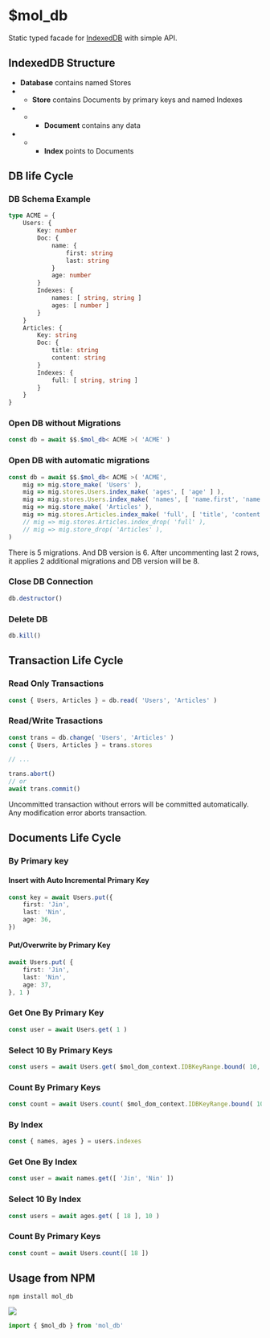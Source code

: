 # $mol_db

Static typed facade for [IndexedDB](https://developer.mozilla.org/en-US/docs/Web/API/IndexedDB_API) with simple API.

## IndexedDB Structure

- **Database** contains named Stores
- - **Store** contains Documents by primary keys and named Indexes
- - - **Document** contains any data
- - - **Index** points to Documents

## DB life Cycle

### DB Schema Example

```typescript
type ACME = {
	Users: {
		Key: number
		Doc: {
			name: {
				first: string
				last: string
			}
			age: number
		}
		Indexes: {
			names: [ string, string ]
			ages: [ number ]
		}
	}
	Articles: {
		Key: string
		Doc: {
			title: string
			content: string
		}
		Indexes: {
			full: [ string, string ]
		}
	}
}
```

### Open DB without Migrations

```typescript
const db = await $$.$mol_db< ACME >( 'ACME' )
```

### Open DB with automatic migrations

```typescript
const db = await $$.$mol_db< ACME >( 'ACME',
	mig => mig.store_make( 'Users' ),
	mig => mig.stores.Users.index_make( 'ages', [ 'age' ] ),
	mig => mig.stores.Users.index_make( 'names', [ 'name.first', 'name.last' ], !!'unique' ),
	mig => mig.store_make( 'Articles' ),
	mig => mig.stores.Articles.index_make( 'full', [ 'title', 'content' ] ),
	// mig => mig.stores.Articles.index_drop( 'full' ),
	// mig => mig.store_drop( 'Articles' ),
)
```

There is 5 migrations. And DB version is 6. After uncommenting last 2 rows, it applies 2 additional migrations and DB version will be 8.

### Close DB Connection

```typescript
db.destructor()
```

### Delete DB

```typescript
db.kill()
```

## Transaction Life Cycle

### Read Only Transactions

```typescript
const { Users, Articles } = db.read( 'Users', 'Articles' )
```

### Read/Write Trasactions

```typescript
const trans = db.change( 'Users', 'Articles' )
const { Users, Articles } = trans.stores

// ...

trans.abort()
// or
await trans.commit()
```

Uncommitted transaction without errors will be committed automatically. Any modification error aborts transaction.

## Documents Life Cycle

### By Primary key

#### Insert with Auto Incremental Primary Key

```typescript
const key = await Users.put({
	first: 'Jin',
	last: 'Nin',
	age: 36,
})
```

#### Put/Overwrite by Primary Key

```typescript
await Users.put( {
	first: 'Jin',
	last: 'Nin',
	age: 37,
}, 1 )
```

### Get One By Primary Key

```typescript
const user = await Users.get( 1 )
```

### Select 10 By Primary Keys

```typescript
const users = await Users.get( $mol_dom_context.IDBKeyRange.bound( 10, 50 ), 10 )
```

### Count By Primary Keys

```typescript
const count = await Users.count( $mol_dom_context.IDBKeyRange.bound( 10, 50 ) )
```

### By Index

```typescript
const { names, ages } = users.indexes
```

### Get One By Index

```typescript
const user = await names.get([ 'Jin', 'Nin' ])
```

### Select 10 By Index

```typescript
const users = await ages.get( [ 18 ], 10 )
```

### Count By Primary Keys

```typescript
const count = await Users.count([ 18 ])
```

## Usage from NPM

```
npm install mol_db
```

[![](https://badgen.net/bundlephobia/minzip/mol_db)](https://bundlephobia.com/package/mol_db)

```javascript
import { $mol_db } from 'mol_db'
```
